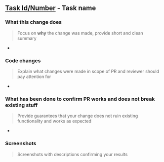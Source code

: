 <!-- 
   *** Notes ***

   1. Your PR title have the following template: "[Task Id/Number] - [Task Name]"
      Example: "7 - Calculate average users balance and display it on sidebar";
   2. Comments can be easily removed during PR preparation, they just have tooltips roles;
-->

## [Task Id/Number](https://website/taskid) - Task name

### What this change does
> Focus on **why** the change was made, provide short and clean summary
<!-- Example: Adds ability to get calculated users average balance and display it on sidebar. -->
*

### Code changes 
> Explain what changes were made in scope of PR and reviewer should pay attention for
<!-- 
    Example 1: Added new `utils.js` file to store reusable functions across application. 
    Example 1: Added new `calculateAverageBalance` to get calculated average balance across users in `index.js`. 
-->
*

### What has been done to confirm PR works and does not break existing stuff
> Provide guarantees that your change does not ruin existing functionality and works as expected
<!-- Example: Tested locally, tests coverage and etc. -->
* 

### Screenshots
> Screenshots with descriptions confirming your results
<!--
    Example: Display of calculated average users balance in app sidebar:
             <img src="https://ling-to-image" ... >
-->
